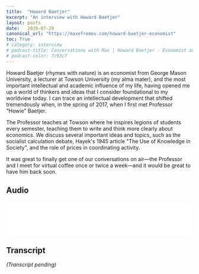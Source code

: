 ```yaml
---
title:  "Howard Baetjer"
excerpt: "An interview with Howard Baetjer"
layout: posts
date:   2020-07-29
canonical_url: "https://maxefremov.com/howard-baetjer-economist"
toc: True
# category: interview
# podcast-title: Conversations with Max | Howard Baetjer - Economist and Lecturer
# podcast-color: 7c93c7
---
```


Howard Baetjer (rhymes with nature) is an economist from George Mason University, a lecturer at Towson University (my alma mater), and the most important intellectual and academic influence of my life, having opened me up a world of thinkers and ideas that I consider foundational to my worldview today. I can trace an intellectual development that shifted tremendously when, in the spring of 2017, when I first met Professor "Howie" Baetjer.

The Professor teaches at Towson where he inspires legions of students every semester, teaching them to write and think more clearly about economics. We discuss several important ideas and topics, such as the socialist calculation debate, Hayek's 1945 article "The Use of Knowledge in Society", and the role of prices in coordinating activity.

It was great to finally get one of our conversations on air—the Professor and I meet for virtual coffee once or twice a week—and it would be great to have him back soon.

## Audio

<iframe style="border: none" src="//html5-player.libsyn.com/embed/episode/id/15400982/height/90/theme/custom/thumbnail/yes/direction/backward/render-playlist/no/custom-color/7c93c7/" height="90" width="100%" scrolling="no"  allowfullscreen webkitallowfullscreen mozallowfullscreen oallowfullscreen msallowfullscreen></iframe>

## Transcript

*(Transcript pending)*